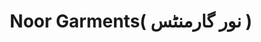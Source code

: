 ---
title: "Noor Garments( نور گارمنٹس )"
url: /karachi/noor-garments-nwr-grmntts/
shop: wholesale
---